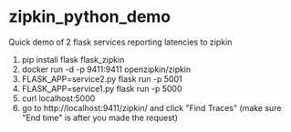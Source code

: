 # zipkin_python_demo
Quick demo of 2 flask services reporting latencies to zipkin

1. pip install flask flask_zipkin
2. docker run -d -p 9411:9411 openzipkin/zipkin
3. FLASK_APP=service2.py flask run -p 5001
4. FLASK_APP=service1.py flask run -p 5000
5. curl localhost:5000
6. go to http://localhost:9411/zipkin/ and click "Find Traces" (make sure "End time" is after you made the request)
